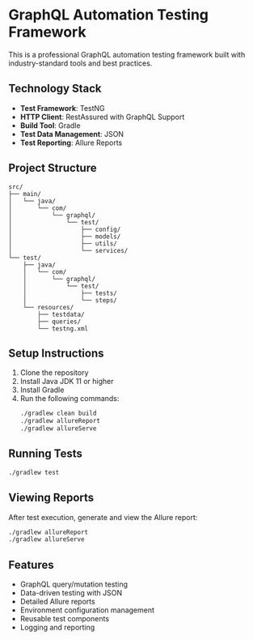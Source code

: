 # GraphQL Automation Testing Framework

This is a professional GraphQL automation testing framework built with industry-standard tools and best practices.

## Technology Stack

- **Test Framework**: TestNG
- **HTTP Client**: RestAssured with GraphQL Support
- **Build Tool**: Gradle
- **Test Data Management**: JSON
- **Test Reporting**: Allure Reports

## Project Structure

```
src/
├── main/
│   └── java/
│       └── com/
│           └── graphql/
│               └── test/
│                   ├── config/
│                   ├── models/
│                   ├── utils/
│                   └── services/
└── test/
    ├── java/
    │   └── com/
    │       └── graphql/
    │           └── test/
    │               ├── tests/
    │               └── steps/
    └── resources/
        ├── testdata/
        ├── queries/
        └── testng.xml
```

## Setup Instructions

1. Clone the repository
2. Install Java JDK 11 or higher
3. Install Gradle
4. Run the following commands:
   ```bash
   ./gradlew clean build
   ./gradlew allureReport
   ./gradlew allureServe
   ```

## Running Tests

```bash
./gradlew test
```

## Viewing Reports

After test execution, generate and view the Allure report:
```bash
./gradlew allureReport
./gradlew allureServe
```

## Features

- GraphQL query/mutation testing
- Data-driven testing with JSON
- Detailed Allure reports
- Environment configuration management
- Reusable test components
- Logging and reporting 
